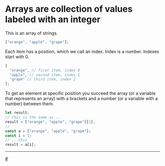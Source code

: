 # Arrays are collection of values labeled with an integer

This is an array of strings.

```javascript
["orange", "apple", "grape"];
```

Each item has a position, which we call an index.
Index is a number.
Indexes start with 0.

```javascript
[
  "orange", // first item, index 0
  "apple", // second item, index 1
  "grape" // third item, index 2
];
```

To get an element at specific position you succeed the array (or a variable that represents an array) with a brackets and a number (or a variable with a number) between them.

```javascript
let result;
// this is the same as...
result = ["orange", "apple", "grape"][1];
//
const a = ["orange", "apple", "grape"];
const i = 1;
// ...this
result = a[i];
```

---

[#](./object.md)
